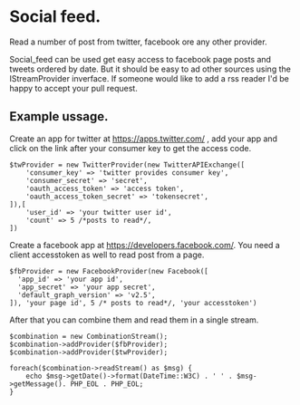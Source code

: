 # Social feed.
Read a number of post from twitter, facebook ore any other provider.

Social_feed can be used get easy access to facebook page posts and tweets ordered by date. But it should be easy to ad other sources using the IStreamProvider inverface. If someone would like to add a rss reader I'd be happy to accept your pull request.

## Example ussage.

Create an app for twitter at https://apps.twitter.com/ , add your app and click on the link after your consumer key to get the access code.
```
$twProvider = new TwitterProvider(new TwitterAPIExchange([
    'consumer_key' => 'twitter provides consumer key',
    'consumer_secret' => 'secret',
    'oauth_access_token' => 'access token',
    'oauth_access_token_secret' => 'tokensecret',
]),[
    'user_id' => 'your twitter user id', 
    'count' => 5 /*posts to read*/,
])
````

Create a facebook app at https://developers.facebook.com/. You need a client accesstoken as well to read post from a page.

```
$fbProvider = new FacebookProvider(new Facebook([
  'app_id' => 'your app id',
  'app_secret' => 'your app secret',
  'default_graph_version' => 'v2.5',
]), 'your page id', 5 /* posts to read*/, 'your accesstoken')
```

After that you can combine them and read them in a single stream.
```
$combination = new CombinationStream();
$combination->addProvider($fbProvider);
$combination->addProvider($twProvider);

foreach($combination->readStream() as $msg) {
    echo $msg->getDate()->format(DateTime::W3C) . ' ' . $msg->getMessage(). PHP_EOL . PHP_EOL;
}
```
